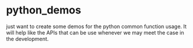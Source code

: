 # python_demos

just want to create some demos for the python common function usage.
It will help like the APIs that can be use whenever we may meet the case in the development.